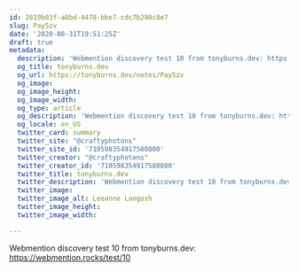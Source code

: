 ```yaml
---
id: 2819b03f-a8bd-4478-bbe7-cdc7b280c8e7
slug: Pay5zv
date: '2020-08-31T19:51:25Z'
draft: true
metadata:
  description: 'Webmention discovery test 10 from tonyburns.dev: https://webmention.rocks/test/10 '
  og_title: tonyburns.dev
  og_url: https://tonyburns.dev/notes/Pay5zv
  og_image: 
  og_image_height: 
  og_image_width: 
  og_type: article
  og_description: 'Webmention discovery test 10 from tonyburns.dev: https://webmention.rocks/test/10 '
  og_locale: en_US
  twitter_card: summary
  twitter_site: "@craftyphotons"
  twitter_site_id: '710598354917580800'
  twitter_creator: "@craftyphotons"
  twitter_creator_id: '710598354917580800'
  twitter_title: tonyburns.dev
  twitter_description: 'Webmention discovery test 10 from tonyburns.dev: https://webmention.rocks/test/10 '
  twitter_image: 
  twitter_image_alt: Leeanne Langosh
  twitter_image_height: 
  twitter_image_width: 

---
```


Webmention discovery test 10 from tonyburns.dev: https://webmention.rocks/test/10
